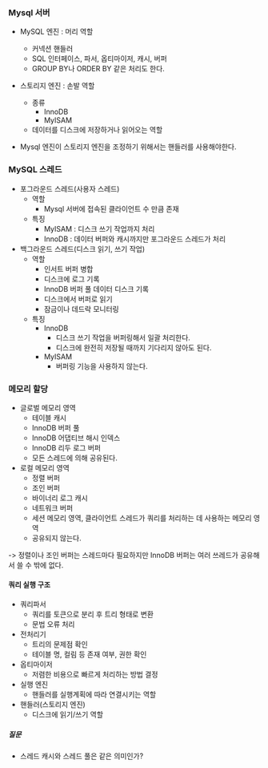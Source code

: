### Mysql 서버
- MySQL 엔진 : 머리 역할
	- 커넥션 핸들러
	- SQL 인터페이스, 파서, 옵티마이저, 캐시, 버퍼
	- GROUP BY나 ORDER BY 같은 처리도 한다.
- 스토리지 엔진 : 손발 역할 
	- 종류
		- InnoDB
		- MyISAM
	- 데이터를 디스크에 저장하거나 읽어오는 역할
	
- Mysql 엔진이 스토리지 엔진을 조정하기 위해서는 핸들러를 사용해야한다.
### MySQL 스레드
- 포그라운드 스레드(사용자 스레드)
	- 역할
		- Mysql 서버에 접속된 클라이언트 수 만큼 존재
	- 특징
		- MyISAM : 디스크 쓰기 작업까지 처리
		- InnoDB : 데이터 버퍼와 캐시까지만 포그라운드 스레드가 처리
- 백그라운드 스레드(디스크 읽기, 쓰기 작업)
	- 역할
		- 인서트 버퍼 병합
		- 디스크에 로그 기록
		- InnoDB 버퍼 풀 데이터 디스크 기록
		- 디스크에서 버퍼로 읽기
		- 잠금이나 데드락 모니터링
	- 특징
		- InnoDB
			- 디스크 쓰기 작업을 버퍼링해서 일괄 처리한다.
			- 디스크에 완전히 저장될 때까지 기다리지 않아도 된다.
		- MyISAM
			- 버퍼링 기능을 사용하지 않는다.
### 메모리 할당
- 글로벌 메모리 영역
	- 테이블 캐시
	- InnoDB 버퍼 풀
	- InnoDB 어댑티브 해시 인덱스
	- InnoDB 리두 로그 버퍼
	- 모든 스레드에 의해 공유된다.
- 로컬 메모리 영역
	- 정렬 버퍼
	- 조인 버퍼
	- 바이너리 로그 캐시
	- 네트워크 버퍼
	- 세션 메모리 영역, 클라이언트 스레드가 쿼리를 처리하는 데 사용하는 메모리 영역
	- 공유되지 않는다.

-> 정렬이나 조인 버퍼는 스레드마다 필요하지만 InnoDB 버퍼는 여러 쓰레드가 공유해서 쓸 수 밖에 없다.

#### 쿼리 실행 구조
- 쿼리파서
	- 쿼리를 토큰으로 분리 후 트리 형태로 변환
	- 문법 오류 처리
- 전처리기
	- 트리의 문제점 확인
	- 테이블 명, 컬림 등 존재 여부, 권한 확인
- 옵티마이저
	- 저렴한 비용으로 빠르게 처리하는 방법 결정
- 실행 엔진
	- 핸들러를 실행계획에 따라 연결시키는 역할
- 핸들러(스토리지 엔진)
	- 디스크에 읽기/쓰기 역할

##### 질문
- 스레드 캐시와 스레드 풀은 같은 의미인가?